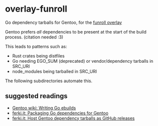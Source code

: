 # overlay-funroll

Go dependency tarballs for Gentoo, for the
[funroll overlay](https://github.com/swomf/overlay-funroll)

Gentoo prefers _all_ dependencies to be present at the start of the build process.
(citation needed :3)

This leads to patterns such as:
* Rust crates being distfiles
* Go needing EGO_SUM (deprecated) or vendor/dependency tarballs in SRC_URI
* node_modules being tarballed in SRC_URI

The following subdirectories automate this.

## suggested readings

* [Gentoo wiki: Writing Go ebuilds](https://wiki.gentoo.org/wiki/Writing_go_Ebuilds#Packaging_the_dependencies)
* [ferki.it: Packaging Go dependencies for Gentoo](https://blog.ferki.it/2024/07/25/packaging-go-dependencies-for-gentoo/)
* [ferki.it: Host Gentoo dependency tarballs as GitHub releases](https://blog.ferki.it/2023/04/24/host-gentoo-dependency-tarballs-as-github-releases/)
